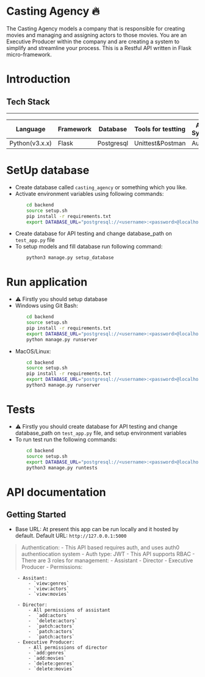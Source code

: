 # Casting Agency 🔥
The Casting Agency models a company that is responsible for creating movies and managing and assigning actors to those movies. You are an Executive Producer within the company and are creating a system to simplify and streamline your process.
This is a Restful API written in Flask micro-framework.

# Introduction


## Tech Stack
------------------------------------------------------------------------------
|    Language    | Framework |  Database  | Tools for testting | Auth System |
|----------------|-----------|------------|--------------------|-------------|
| Python(v3.x.x) |   Flask   | Postgresql |  Unittest&Postman  |    Auth0    |


# SetUp database
* Create database called `casting_agency` or something which you like.
* Activate environment variables using following commands:
    ```bash
        cd backend
        source setup.sh
        pip install -r requirements.txt
        export DATABASE_URL="postgresql://<username>:<password>@localhost:5432/<your_db_name>"
    ```
* Create database for API testing and change database_path on ` test_app.py ` file
* To setup models and fill database run following command:
    ```bash
        python3 manage.py setup_database
    ```


# Run application
* ⚠ Firstly you should setup database
* Windows using Git Bash:
    ```bash
        cd backend
        source setup.sh
        pip install -r requirements.txt
        export DATABASE_URL="postgresql://<username>:<password>@localhost:5432/<your_db_name>"
        python manage.py runserver
    ```
* MacOS/Linux:
    ```bash
        cd backend
        source setup.sh
        pip install -r requirements.txt
        export DATABASE_URL="postgresql://<username>:<password>@localhost:5432/<your_db_name>"
        python3 manage.py runserver
    ```

# Tests
* ⚠ Firstly you should create database for API testing and change database_path on ` test_app.py ` file, and setup environment variables
* To run test run the following commands:
    ```bash
        cd backend
        source setup.sh
        export DATABASE_URL="postgresql://<username>:<password>@localhost:5432/<your_db_name_for_testing>"
        python3 manage.py runtests
    ```

# API documentation
## Getting Started


* Base URL: At present this app can be run locally and it hosted by default. Default URL: `http://127.0.0.1:5000`

> Authentication:
    - This API based requires auth, and uses auth0 authentiocation system
    - Auth type: JWT
    - This API supports RBAC
    - There are 3 roles for management:
        - Assistant
        - Director
        - Executive Producer
    - Permissions:

        - Assitant:
            - `view:genres`
            - `view:actors`
            - `view:movies`

        - Director:
            - All permissions of assistant
            -  `add:actors`
            -  `delete:actors`
            -  `patch:actors`
            -  `patch:actors`
            -  `patch:actors`
        - Executive Producer:
            - All permissions of director
            - `add:genres`
            - `add:movies`
            - `delete:genres`
            - `delete:movies`







